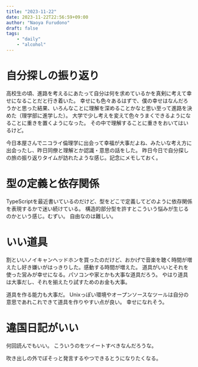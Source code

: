 ```yaml
---
title: "2023-11-22"
date: 2023-11-22T22:56:59+09:00
author: "Naoya Furudono"
draft: false
tags:
    - "daily"
    - "alcohol"
---
```


# 自分探しの振り返り

高校生の頃、進路を考えるにあたって自分は何を求めているかを真剣に考えて幸せになることだと行き着いた。
幸せにも色々あるはずで、僕の幸せはなんだろうかと思った結果、いろんなことに理解を深めることかなと思い至って進路を決めた（理学部に進学した）。
大学で少し考えを変えて色々うまくできるようになることに重きを置くようになった。
その中で理解することに重きをおいてはいるけど。

今日本屋さんでニコライ倫理学に出会って幸福が大事だよね、みたいな考え方に出会ったし、昨日同僚と理解とか認識・意思の話をした。
昨日今日で自分探しの旅の振り返りタイムが訪れたような感じ。記念にメモしておく。

# 型の定義と依存関係

TypeScriptを最近書いているのだけど、型をどこで定義してどのように依存関係を表現するかで迷い続けている。
構造的部分型を許すとこういう悩みが生じるのかという感じ。むずい。
自由なのは難しい。

# いい道具

割といいノイキャンヘッドホンを買ったのだけど、おかげで音楽を聴く時間が増えたし好き嫌いがはっきりした。感動する時間が増えた。
道具がいいとそれを使った営みが幸せになる。パソコンや家とかも大事な道具だろう。
やはり道具は大事だし、それを揃えたり試すためのお金も大事。

道具を作る能力も大事だ。
Unixっぽい環境やオープンソースなツールは自分の意思であれこれできて道具を作りやすい点が良い。
幸せになれそう。

# 違国日記がいい

何回読んでもいい。
こういうのをツイートすべきなんだろうな。

吹き出しの外でぼそっと発言するやつできるとうになりたくなる。

